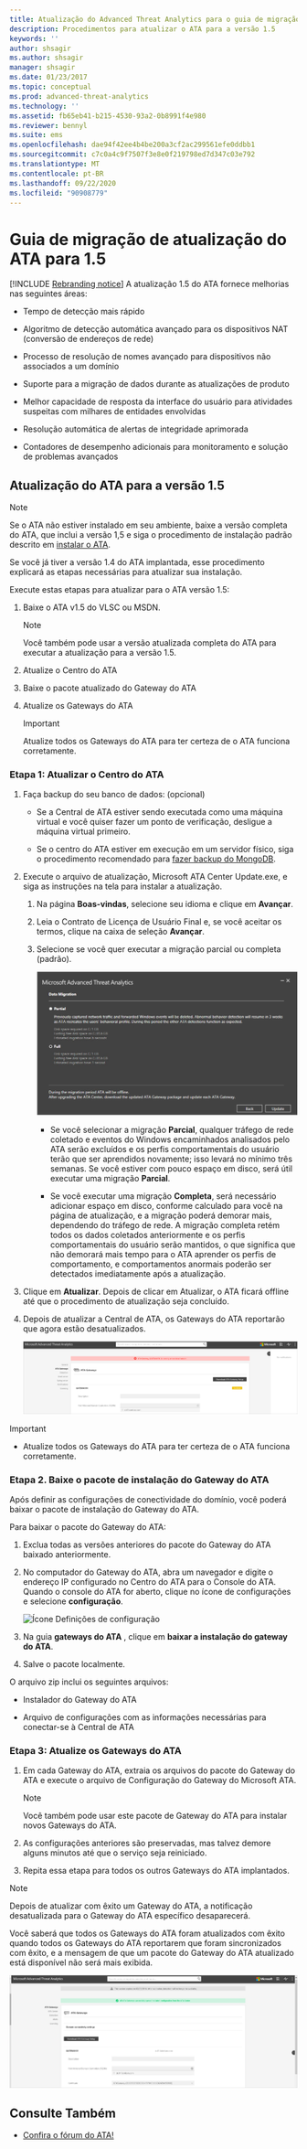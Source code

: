 ```yaml
---
title: Atualização do Advanced Threat Analytics para o guia de migração 1,5
description: Procedimentos para atualizar o ATA para a versão 1.5
keywords: ''
author: shsagir
ms.author: shsagir
manager: shsagir
ms.date: 01/23/2017
ms.topic: conceptual
ms.prod: advanced-threat-analytics
ms.technology: ''
ms.assetid: fb65eb41-b215-4530-93a2-0b8991f4e980
ms.reviewer: bennyl
ms.suite: ems
ms.openlocfilehash: dae94f42ee4b4be200a3cf2ac299561efe0ddbb1
ms.sourcegitcommit: c7c0a4c9f7507f3e8e0f219798ed7d347c03e792
ms.translationtype: MT
ms.contentlocale: pt-BR
ms.lasthandoff: 09/22/2020
ms.locfileid: "90908779"
---
```

# <a name="ata-update-to-15-migration-guide"></a>Guia de migração de atualização do ATA para 1.5

[!INCLUDE [Rebranding notice](includes/rebranding.md)]
A atualização 1.5 do ATA fornece melhorias nas seguintes áreas:

- Tempo de detecção mais rápido

- Algoritmo de detecção automática avançado para os dispositivos NAT (conversão de endereços de rede)

- Processo de resolução de nomes avançado para dispositivos não associados a um domínio

- Suporte para a migração de dados durante as atualizações de produto

- Melhor capacidade de resposta da interface do usuário para atividades suspeitas com milhares de entidades envolvidas

- Resolução automática de alertas de integridade aprimorada

- Contadores de desempenho adicionais para monitoramento e solução de problemas avançados

## <a name="updating-ata-to-version-15"></a>Atualização do ATA para a versão 1.5
> [!NOTE]
> Se o ATA não estiver instalado em seu ambiente, baixe a versão completa do ATA, que inclui a versão 1,5 e siga o procedimento de instalação padrão descrito em [instalar o ATA](install-ata-step1.md).

Se você já tiver a versão 1.4 do ATA implantada, esse procedimento explicará as etapas necessárias para atualizar sua instalação.

Execute estas etapas para atualizar para o ATA versão 1.5:

1. Baixe o ATA v1.5 do VLSC ou MSDN.
      > [!NOTE]
      > Você também pode usar a versão atualizada completa do ATA para executar a atualização para a versão 1.5.


1. Atualize o Centro do ATA

1. Baixe o pacote atualizado do Gateway do ATA

1. Atualize os Gateways do ATA

    > [!IMPORTANT]
    > Atualize todos os Gateways do ATA para ter certeza de o ATA funciona corretamente.

### <a name="step-1-update-the-ata-center"></a>Etapa 1: Atualizar o Centro do ATA

1. Faça backup do seu banco de dados: (opcional)

    - Se a Central de ATA estiver sendo executada como uma máquina virtual e você quiser fazer um ponto de verificação, desligue a máquina virtual primeiro.

    - Se o centro do ATA estiver em execução em um servidor físico, siga o procedimento recomendado para [fazer backup do MongoDB](https://docs.mongodb.org/manual/core/backups/).

1. Execute o arquivo de atualização, Microsoft ATA Center Update.exe, e siga as instruções na tela para instalar a atualização.

    1.  Na página **Boas-vindas**, selecione seu idioma e clique em **Avançar**.

    2.  Leia o Contrato de Licença de Usuário Final e, se você aceitar os termos, clique na caixa de seleção **Avançar**.

    3.  Selecione se você quer executar a migração parcial ou completa (padrão).

        ![Escolha a migração completa ou parcial](media/ATA-center-fullpartial.png)

        - Se você selecionar a migração **Parcial**, qualquer tráfego de rede coletado e eventos do Windows encaminhados analisados pelo ATA serão excluídos e os perfis comportamentais do usuário terão que ser aprendidos novamente; isso levará no mínimo três semanas. Se você estiver com pouco espaço em disco, será útil executar uma migração **Parcial**.

        - Se você executar uma migração **Completa**, será necessário adicionar espaço em disco, conforme calculado para você na página de atualização, e a migração poderá demorar mais, dependendo do tráfego de rede. A migração completa retém todos os dados coletados anteriormente e os perfis comportamentais do usuário serão mantidos, o que significa que não demorará mais tempo para o ATA aprender os perfis de comportamento, e comportamentos anormais poderão ser detectados imediatamente após a atualização.

1. Clique em **Atualizar**. Depois de clicar em Atualizar, o ATA ficará offline até que o procedimento de atualização seja concluído.

1. Depois de atualizar a Central de ATA, os Gateways do ATA reportarão que agora estão desatualizados.

    ![Imagem de gateways desatualizados](media/ATA-center-outdated.png)

> [!IMPORTANT]
> - Atualize todos os Gateways do ATA para ter certeza de o ATA funciona corretamente.

### <a name="step-2-download-the-ata-gateway-setup-package"></a>Etapa 2. Baixe o pacote de instalação do Gateway do ATA
Após definir as configurações de conectividade do domínio, você poderá baixar o pacote de instalação do Gateway do ATA.

Para baixar o pacote do Gateway do ATA:

1. Exclua todas as versões anteriores do pacote do Gateway do ATA baixado anteriormente.

1. No computador do Gateway do ATA, abra um navegador e digite o endereço IP configurado no Centro do ATA para o Console do ATA. Quando o console do ATA for aberto, clique no ícone de configurações e selecione **configuração**.

    ![Ícone Definições de configuração](media/ATA-config-icon.png)

1. Na guia **gateways do ATA** , clique em **baixar a instalação do gateway do ATA**.

1. Salve o pacote localmente.

O arquivo zip inclui os seguintes arquivos:

- Instalador do Gateway do ATA

- Arquivo de configurações com as informações necessárias para conectar-se à Central de ATA

### <a name="step-3-update-the-ata-gateways"></a>Etapa 3: Atualize os Gateways do ATA

1. Em cada Gateway do ATA, extraia os arquivos do pacote do Gateway do ATA e execute o arquivo de Configuração do Gateway do Microsoft ATA.

    > [!NOTE]
    > Você também pode usar este pacote de Gateway do ATA para instalar novos Gateways do ATA.

1. As configurações anteriores são preservadas, mas talvez demore alguns minutos até que o serviço seja reiniciado.

1. Repita essa etapa para todos os outros Gateways do ATA implantados.

> [!NOTE]
> Depois de atualizar com êxito um Gateway do ATA, a notificação desatualizada para o Gateway do ATA específico desaparecerá.

Você saberá que todos os Gateways do ATA foram atualizados com êxito quando todos os Gateways do ATA reportarem que foram sincronizados com êxito, e a mensagem de que um pacote do Gateway do ATA atualizado está disponível não será mais exibida.

![Imagem de gateways atualizados](media/ATA-gw-updated.png)

## <a name="see-also"></a>Consulte Também

- [Confira o fórum do ATA!](https://social.technet.microsoft.com/Forums/security/home?forum=mata)

